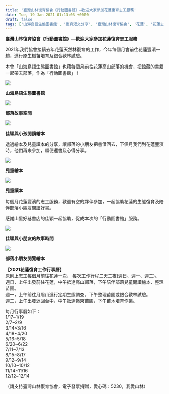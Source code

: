 ```yaml
---
title: '臺灣山林復育協會《行動圖書館》—歡迎大家參加花蓮復育志工服務'
date: Tue, 19 Jan 2021 01:13:03 +0000
draft: false
tags: ['山海島語生態圖書館', '復育短文分享', '臺灣山林復育協會', '花蓮', '花蓮志工', '行動圖書館', '部落']
---
```


**臺灣山林復育協會《行動圖書館》—歡迎大家參加花蓮復育志工服務**  
  
2021年我們協會接續去年花蓮天然林復育的工作，今年每個月會前往花蓮豐濱一趟，進行原生樹苗培育及銀合歡林試驗。

本會「山海島語生態圖書館」也藉每個月前往花蓮高山部落的機會，把館藏的書籍一起帶去部落，作為「行動圖書館」！

![](https://www.reforestation.tw/wp-content/uploads/2021/01/A65EED60-A1F7-4A04-99A4-14185B243A94.jpg)

**山海島語生態圖書館**

![](https://www.reforestation.tw/wp-content/uploads/2021/01/137641164_4003806632972280_421255734185785196_n-1.jpg)

**部落故事空間**

![](https://www.reforestation.tw/wp-content/uploads/2021/01/374870.jpg)

**佳穎與小孩閱讀繪本**

透過繪本及兒童讀本的分享，讓部落的小朋友把書借回去，下個月我們到花蓮豐濱時，他們再來參加，順便還書及心得分享。

![](https://www.reforestation.tw/wp-content/uploads/2021/01/140280033_4003806729638937_1742432310401025971_n.jpg)

**兒童繪本**

![](https://www.reforestation.tw/wp-content/uploads/2021/01/139859117_4003806869638923_8428604736552028550_n.jpg)

**兒童讀本**

每個月花蓮豐濱的志工服務，歡迎有空的夥伴參加，一起協助花蓮的生態復育及陪伴部落小朋友閱讀好書。

感謝山里好巷書店的佳穎一起協助，促成本次的「行動圖書館」服務。

![](https://www.reforestation.tw/wp-content/uploads/2021/01/139659387_4003806819638928_460993977586399566_n.jpg)

**佳穎與小朋友的故事時間**

![](https://www.reforestation.tw/wp-content/uploads/2021/01/S__20824228.jpg)

**部落小朋友閱覽繪本**

**【2021花蓮復育工作行事曆】**  
原則上志工每個月前往花蓮一次， 每次工作行程二天二夜(週日、週一、週二)。  
週日，上午出發前往花蓮，中午抵達高山部落，下午陪伴部落兒童閱讀繪本、整理苗圃。  
週一，上午前往月眉山進行定期生態調查，下午整理苗圃或銀合歡林試驗。  
週二，上午出發返回台中，中午抵達嶺東苗圃，下午苗木培育作業。

每月行事曆如下：  
1/17~1/19  
2/7~2/9  
3/14~3/16  
4/18~4/20  
5/16~5/18  
6/20~6/22  
7/11~7/13  
8/15~8/17  
9/12~9/14  
10/10~10/12  
11/14~11/16  
12/12~12/14  
  
（請支持臺灣山林復育協會，電子發票捐贈，愛心碼：5230，我愛山林）
